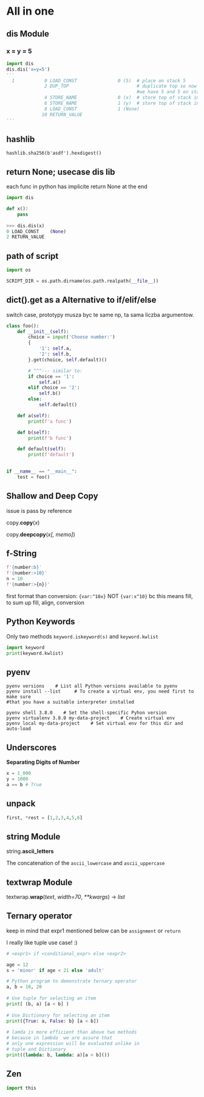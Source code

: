 # All in one

## dis Module

### x = y = 5

```python
import dis
dis.dis('x=y=5')
'''
  1           0 LOAD_CONST               0 (5)  # place on stack 5
              2 DUP_TOP                         # duplicate top so now
                                                #we have 5 and 5 on stack
              4 STORE_NAME               0 (x)  # store top of stack in x
              6 STORE_NAME               1 (y)  # store top of stack in y
              8 LOAD_CONST               1 (None)
             10 RETURN_VALUE
'''
```

## hashlib

`hashlib.sha256(b'asdf').hexdigest()`

## return None; usecase dis lib

each func in python has implicite return None at the end

```python
import dis

def x():
    pass
    
>>> dis.dis(x)
0 LOAD_CONST    (None)
2 RETURN_VALUE
```

## path of script

```python
import os

SCRIPT_DIR = os.path.dirname(os.path.realpath(__file__))
```

## dict\(\).get as a Alternative to if/elif/else 

switch case, prototypy musza byc te same np, ta sama liczba argumentow.

```python
class foo():
    def __init__(self):
        choice = input('Choose number:')
        {
            '1': self.a,
            '2': self.b,
        }.get(choice, self.default)()

        # ^^^--- similar to:
        if choice == '1':
            self.a()
        elif choice == '2':
            self.b()
        else:
            self.default()

    def a(self):
        print(f'a func')

    def b(self):
        print(f'b func')

    def default(self):
        print(f'default')

    
if __name__ == "__main__":
    test = foo()
```

## Shallow and Deep Copy

issue is pass by reference

copy.**copy**\(_x_\)

copy.**deepcopy**\(_x\[, memo\]_\)

## f-String

```python
f'{number:b}'
f'{number:>10}'
n = 10
f'{number:>{n}}'
```

first format than conversion: `{var:^10x}` NOT `{var:x^10}` bc this means fill, to sum up fill, align, conversion 

## Python Keywords

Only two methods `keyword.iskeyword(s)` and `keyword.kwlist`

```python
import keyword
print(keyword.kwlist)
```

## pyenv

```text
pyenv versions    # List all Python versions available to pyenv
pyenv install --list     # To create a virtual env, you need first to make sure
#that you have a suitable interpreter installed

pyenv shell 3.8.0    # Set the shell-specific Pyhon version
pyenv virtualenv 3.8.0 my-data-project    # Create virtual env
pyenv local my-data-project    # Set virtual env for this dir and auto-load
```

## Underscores

**Separating Digits of Number**

```python
x = 1_000
y = 1000
a == b # True
```

## unpack

```python
first, *rest = [1,2,3,4,5,6]
```

## string Module

string.**ascii\_letters**

The concatenation of the `ascii_lowercase` and `ascii_uppercase` 

## textwrap Module

textwrap.**wrap**\(_text_, _width=70_, _\*\*kwargs_\) -&gt; _list_

## Ternary operator

keep in mind that expr1 mentioned below can be `assignment` or `return`

I really like tuple use case! :\)

```python
# <expr1> if <conditional_expr> else <expr2>

age = 12
s = 'minor' if age < 21 else 'adult'

# Python program to demonstrate ternary operator 
a, b = 10, 20
  
# Use tuple for selecting an item 
print( (b, a) [a < b] ) 
  
# Use Dictionary for selecting an item 
print({True: a, False: b} [a < b]) 
  
# lamda is more efficient than above two methods 
# because in lambda  we are assure that 
# only one expression will be evaluated unlike in 
# tuple and Dictionary 
print((lambda: b, lambda: a)[a < b]()) 
```

## Zen

```python
import this
```

